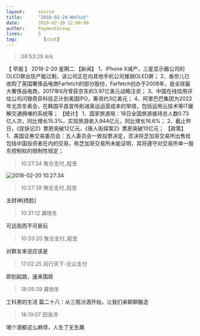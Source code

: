 ```yaml
---
layout:     source 
title:      "2018-02-20-WeChat"
date:       2018-02-20 12:00:00
author:     PaymentGroup
lines:      5 
tag:		  [chat]
---
```

> 08:53:29  Ark  
   
【 早报 】 2018-2-20  星期二  【新闻】 1、iPhone X减产，三星显示器公司的OLED屏出现产能过剩，该公司正在向其他手机公司推销OLED屏；  2、香奈儿已收购了英国奢侈品电商Farfetch的部分股份，Farfetch创办于2008年，是全球最大奢侈品电商，2017年6月曾获京东的3.97亿美元战略注资；  3、中国在线信用评估公司闪银奇异科技正计划美国IPO，筹资约3亿美元；  4、阿里巴巴集团为2022年北京冬奥会，在韩国平昌宣传削减奥运运营成本的举措，包括运用云技术等IT缓解交通拥堵的系统等；  【统计】 1、国家旅游局：18日全国旅游接待总人数0.73亿人次，同比增长15.3%，实现旅游收入944亿元，同比增长16.6%；  2、截止昨日，《捉妖记2》票房突破12亿元，《唐人街探案2》票房突破10亿元；  【政策】 1、美国证券交易委员会：五人委员会一致投票决定，否决将芝加哥交易所出售给包括中国投资者在内的交易，称芝加哥交易所未能证明，其将遵守对交易所单一股东控制权的限制性规定；  
   
> 10:27:34  聚合支付_程昱  
   
![2018-02-20 10:27:34](http://static.cocolian.org/img/20180220_102734.png) 
   
> 10:27:38  聚合支付_程昱  
   
五财神[捂脸]  
   
> 10:31:12  龚晓冬  
   
可远观而不可亵玩  
   
> 10:33:20  聚合支付_程昱  
   
对群友来说应该是  
   
> 17:02:25  风行天下-合众支付  
   
即刻起跳，速来围观  
   
> 18:05:39  龚晓冬  
   
工科男的生活 篇二十八：从三瓶汾酒开始，让我们来聊聊酿造  
   
> 18:19:07  田浩沛  
   
喝个酒都这么麻烦，人生了无生趣  
   
